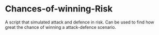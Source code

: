 # Chances-of-winning-Risk
 A script that simulated attack and defence in risk. Can be used to find how great the chance of winning a attack-defence scenario.
